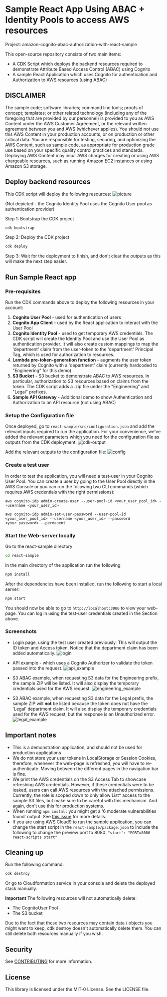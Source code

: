 # Sample React App Using ABAC + Identity Pools to access AWS resources 

Project: amazon-cognito-abac-authorization-with-react-sample

This open-source repository consists of two main items:
* A CDK Script which deploys the backend resources required to demonstrate Attribute Based Access Control (ABAC) using Cognito
* A sample React Application which uses Cognito for authentication and Authorization to AWS resources (using ABAC)

## DISCLAIMER
The sample code; software libraries; command line tools; proofs of concept; templates; or other related technology (including any of the foregoing that are provided by our personnel) is provided to you as AWS Content under the AWS Customer Agreement, or the relevant written agreement between you and AWS (whichever applies). You should not use this AWS Content in your production accounts, or on production or other critical data. You are responsible for testing, securing, and optimizing the AWS Content, such as sample code, as appropriate for production grade use based on your specific quality control practices and standards. Deploying AWS Content may incur AWS charges for creating or using AWS chargeable resources, such as running Amazon EC2 instances or using Amazon S3 storage. 

## Deploy backend resources
This CDK script will deploy the following resources:
![picture](resources/pictures/architecture-diagram.png)

(Not depicted - the Cognito Identity Pool uses the Cognito User pool as authentication provider)

Step 1: Bootstrap the CDK project
```sh
cdk bootstrap
```

Step 2: Deploy the CDK project
```sh
cdk deploy
```

Step 3: Wait for the deployment to finish, and don't clear the outputs as this will make the next step easier.

## Run Sample React app
### Pre-requisites
Run the CDK commands above to deploy the following resources in your account:
1. **Cognito User Pool** - used for authentication of users
2. **Cognito App Client** - used by the React application to interact with the User Pool
3. **Cognito Identity Pool** - used to get temporary AWS credentials. The CDK script will create the Identity Pool and use the User Pool as authentication provider. It will also create custom mappings to map the 'department' claim from the user-token to the 'department' Principal Tag, which is used for authorization to resources.
4. **Lambda pre-token-generation function** - augments the user token returned by Cognito with a 'department' claim (currently hardcoded to "Engineering" for this demo) 
5. **S3 Bucket** - S3 bucket to demonstrate ABAC to AWS resources. In particular, authorization to S3 resources based on claims from the token. The CDK script adds a .zip file under the "Engineering" and "Legal" prefixes. 
6. **Sample API Gateway** - Additional demo to show Authentication and Authorization to an API resource (not using ABAC)

### Setup the Configuration file
Once deployed, go to `react-sample/src/configuration.json` and add the relevant inputs required to run the application. For your convenience, we've added the relevant parameters which you need for the configuration file as outputs from the CDK deployment:
![cdk-output](resources/pictures/cdk-outputs.png)

Add the relevant outputs to the configuration file:
![config](resources/pictures/config-file.png)

### Create a test user
In order to test the application, you will need a test-user in your Cognito User Pool. You can create a user by going to the User Pool directly in the AWS Console or you can run the following two CLI commands (which requires AWS credentials with the right permissions):
```shell
aws cognito-idp admin-create-user --user-pool-id <your_user_pool_id> --username <your_user_id>
```
```shell
aws cognito-idp admin-set-user-password --user-pool-id <your_user_pool_id> --username <your_user_id> --password <your_password> --permanent
``` 
### Start the Web-server locally
Go to the react-sample directory
```sh
cd react-sample
```

In the main directory of the application run the following:

```sh
npm install
```

After the dependencies have been installed, run the following to start a local server:

```sh
npm start
```

You should now be able to go to `http://localhost:3000` to view your web-page. You can log in using the test-user credentials created in the Section above. 

### Screenshots
* Login page, using the test user created previously. This will output the ID token and Access token. Notice that the department claim has been added automatically.
![login](resources/pictures/demo-login.png)

* API example - which uses a Cognito Authorizer to validate the token passed into the request. 
![api_example](resources/pictures/api-example.png)

* S3 ABAC example, when requesting S3 data for the Engineering prefix, the sample ZIP will be listed. It will also display the temporary credentials used for the AWS request.
![engineering_example](resources/pictures/engineering-s3-example.png)

* S3 ABAC example, when requesting S3 data for the Legal prefix, the sample ZIP will **not** be listed because the token does not have the 'Legal' department claim. It will also display the temporary credentials used for the AWS request, but the response is an Unauthorized error.
![legal_example](resources/pictures/legal-s3-example.png)


## Important notes
* This is a demonstration application, and should not be used for production applications
* We do not store your user tokens in LocalStorage or Session Cookies, therefore, whenever the web-page is refreshed, you will have to re-authenticate. Moving between the different pages in the navigation bar is fine.
* We print the AWS credentials on the S3 Access Tab to showcase refreshing AWS credentials. However, if these credentials were to be leaked, users can call AWS resources with the attached permissions. Currently, the role is scoped down to only allow List* access to the sample S3 files, but make sure to be careful with this mechanism. And again, don't use this for production systems.
* When running `npm install` you might get a '6 moderate vulnerabilities found' output. See [this issue](https://github.com/facebook/create-react-app/issues/11174) for more details.
* If you are using AWS Cloud9 to run the sample application, you can change the start script in the `react-sample/package.json` to include the following to change the preview port to 8080: `"start": "PORT=8080 react-scripts start"` 
  
## Cleaning up
Run the following command:
```sh
cdk destroy
```

Or go to Cloudformation service in your console and delete the deployed stack manually.

**Important** The following resources will not automatically delete:
* The CognitoUser Pool
* The S3 bucket

Due to the fact that these two resources may contain data / objects you might want to keep, cdk destroy doesn't automatically delete them. You can still delete both resources manually if you wish.

## Security

See [CONTRIBUTING](CONTRIBUTING.md#security-issue-notifications) for more information.

## License

This library is licensed under the MIT-0 License. See the LICENSE file.
